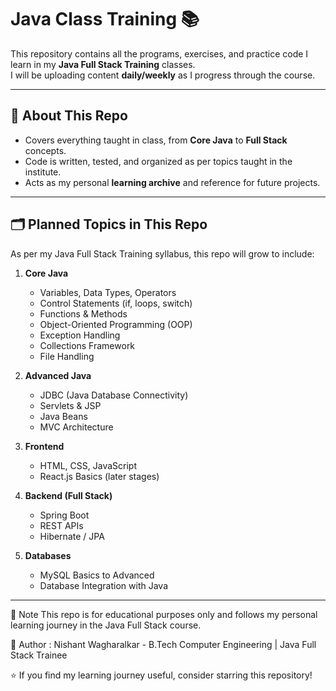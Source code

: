 # Java Class Training 📚

This repository contains all the programs, exercises, and practice code I learn in my **Java Full Stack Training** classes.  
I will be uploading content **daily/weekly** as I progress through the course.

---

## 📅 About This Repo
- Covers everything taught in class, from **Core Java** to **Full Stack** concepts.
- Code is written, tested, and organized as per topics taught in the institute.
- Acts as my personal **learning archive** and reference for future projects.

---

## 🗂️ Planned Topics in This Repo
As per my Java Full Stack Training syllabus, this repo will grow to include:

1. **Core Java**
   - Variables, Data Types, Operators
   - Control Statements (if, loops, switch)
   - Functions & Methods
   - Object-Oriented Programming (OOP)
   - Exception Handling
   - Collections Framework
   - File Handling

2. **Advanced Java**
   - JDBC (Java Database Connectivity)
   - Servlets & JSP
   - Java Beans
   - MVC Architecture

3. **Frontend**
   - HTML, CSS, JavaScript
   - React.js Basics (later stages)

4. **Backend (Full Stack)**
   - Spring Boot
   - REST APIs
   - Hibernate / JPA

5. **Databases**
   - MySQL Basics to Advanced
   - Database Integration with Java

---

📌 Note
This repo is for educational purposes only and follows my personal learning journey in the Java Full Stack course.

👤 Author : 
Nishant Wagharalkar - 
B.Tech Computer Engineering | Java Full Stack Trainee

⭐ If you find my learning journey useful, consider starring this repository!
